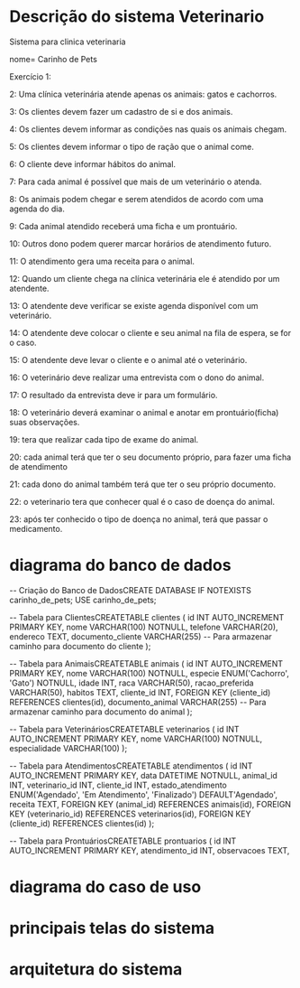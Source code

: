 # Descrição do sistema Veterinario
Sistema para clinica veterinaria

nome= Carinho de Pets

Exercício 1:

2: Uma clínica veterinária atende apenas os animais: gatos e cachorros.

3: Os clientes devem fazer um cadastro de si e dos animais.

4: Os clientes devem informar as condições nas quais os animais chegam.

5: Os clientes devem informar o tipo de ração que o animal come.

6: O cliente deve informar hábitos do animal.

7: Para cada animal é possível que mais de um veterinário o atenda.

8: Os animais podem chegar e serem atendidos de acordo com uma agenda do dia.

9: Cada animal atendido receberá uma ficha e um prontuário.

10: Outros dono podem querer marcar horários de atendimento futuro.

11: O atendimento gera uma receita para o animal.

12: Quando um cliente chega na clínica veterinária ele é atendido por um atendente.

13: O atendente deve verificar se existe agenda disponível com um veterinário.

14: O atendente deve colocar o cliente e seu animal na fila de espera, se for o caso.

15: O atendente deve levar o cliente e o animal até o veterinário.

16: O veterinário deve realizar uma entrevista com o dono do animal.

17: O resultado da entrevista deve ir para um formulário.

18: O veterinário deverá examinar o animal e anotar em prontuário(ficha) suas observações.

19: tera que realizar cada tipo de exame do animal.

20: cada animal terá que ter o seu documento próprio, para fazer uma ficha de atendimento

21: cada dono do animal também terá que ter o seu próprio documento.

22: o veterinario tera que conhecer qual é o caso de doença do animal.

23: após ter conhecido o tipo de doença no animal, terá que passar o medicamento.


# diagrama do banco de dados


-- Criação do Banco de DadosCREATE DATABASE IF NOTEXISTS carinho_de_pets;
USE carinho_de_pets;

-- Tabela para ClientesCREATETABLE clientes (
    id INT AUTO_INCREMENT PRIMARY KEY,
    nome VARCHAR(100) NOTNULL,
    telefone VARCHAR(20),
    endereco TEXT,
    documento_cliente VARCHAR(255) -- Para armazenar caminho para documento do cliente
);

-- Tabela para AnimaisCREATETABLE animais (
    id INT AUTO_INCREMENT PRIMARY KEY,
    nome VARCHAR(100) NOTNULL,
    especie ENUM('Cachorro', 'Gato') NOTNULL,
    idade INT,
    raca VARCHAR(50),
    racao_preferida VARCHAR(50),
    habitos TEXT,
    cliente_id INT,
    FOREIGN KEY (cliente_id) REFERENCES clientes(id),
    documento_animal VARCHAR(255) -- Para armazenar caminho para documento do animal
);

-- Tabela para VeterináriosCREATETABLE veterinarios (
    id INT AUTO_INCREMENT PRIMARY KEY,
    nome VARCHAR(100) NOTNULL,
    especialidade VARCHAR(100)
);

-- Tabela para AtendimentosCREATETABLE atendimentos (
    id INT AUTO_INCREMENT PRIMARY KEY,
    data DATETIME NOTNULL,
    animal_id INT,
    veterinario_id INT,
    cliente_id INT,
    estado_atendimento ENUM('Agendado', 'Em Atendimento', 'Finalizado') DEFAULT'Agendado',
    receita TEXT,
    FOREIGN KEY (animal_id) REFERENCES animais(id),
    FOREIGN KEY (veterinario_id) REFERENCES veterinarios(id),
    FOREIGN KEY (cliente_id) REFERENCES clientes(id)
);

-- Tabela para ProntuáriosCREATETABLE prontuarios (
    id INT AUTO_INCREMENT PRIMARY KEY,
    atendimento_id INT,
    observacoes TEXT,
   


# diagrama do caso de uso 



# principais telas do sistema



# arquitetura do sistema